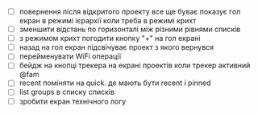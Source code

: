 - [ ] повернення після відкритого проекту все ще буває показує гол екран в режимі ієрархії коли треба в режимі крихт
- [ ] зменшити відстань по горизонталі між різними рівнями списків
- [ ] з режимом крихт погодити кнопку "+" на гол екрані
- [ ] назад на гол екран підсвічуває проект з якого вернувся
- [ ] перейменувати WiFi операції 
- [ ] бейдж на кнопці трекера на екрані проектів коли трекер активний @fam
- [ ] recent поміняти на quick. де мають бути recent і pinned
- [ ] list groups в списку списків 
- [ ] зробити екран технічного логу
